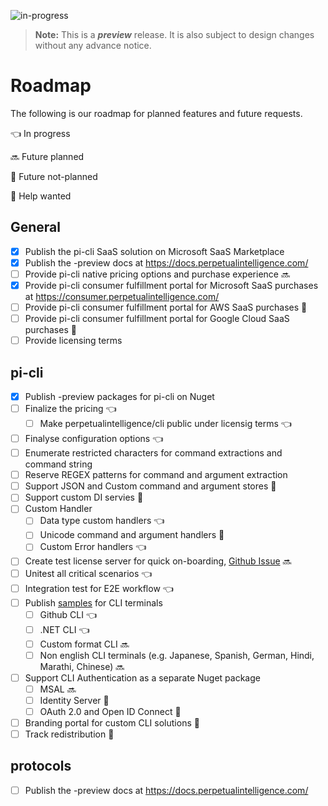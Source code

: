 ![in-progress](https://img.shields.io/badge/status-in--progress-yellow)

> **Note:** This is a ***preview*** release. It is also subject to design changes without any advance notice.

# Roadmap

The following is our roadmap for planned features and future requests.

:point_left: In progress

:soon: Future planned

:tipping_hand_person: Future not-planned

:raising_hand: Help wanted

## General
* [x] Publish the pi-cli SaaS solution on Microsoft SaaS Marketplace
* [x] Publish the -preview docs at https://docs.perpetualintelligence.com/
* [ ] Provide pi-cli native pricing options and purchase experience :soon:
* [x] Provide pi-cli consumer fulfillment portal for Microsoft SaaS purchases at https://consumer.perpetualintelligence.com/
* [ ] Provide pi-cli consumer fulfillment portal for AWS SaaS purchases :tipping_hand_person:
* [ ] Provide pi-cli consumer fulfillment portal for Google Cloud SaaS purchases :tipping_hand_person:
* [ ] Provide licensing terms

## pi-cli
* [x] Publish -preview packages for pi-cli on Nuget
* [ ] Finalize the pricing :point_left:
    * [ ] Make perpetualintelligence/cli public under licensig terms :point_left:
* [ ] Finalyse configuration options :point_left:
* [ ] Enumerate restricted characters for command extractions and command string
* [ ] Reserve REGEX patterns for command and argument extraction
* [ ] Support JSON and Custom command and argument stores :tipping_hand_person:
* [ ] Support custom DI servies :tipping_hand_person:
* [ ] Custom Handler
    * [ ] Data type custom handlers :point_left:
    * [ ] Unicode command and argument handlers :tipping_hand_person:
    * [ ] Custom Error handlers :point_left:
* [ ] Create test license server for quick on-boarding, [Github Issue](https://github.com/perpetualintelligence/cli/issues/15) :soon: 
* [ ] Unitest all critical scenarios :point_left:
* [ ] Integration test for E2E workflow :point_left:
* [ ] Publish [samples](../samples.md) for CLI terminals
    * [ ] Github CLI :point_left:
    * [ ] .NET CLI :point_left:
    * [ ] Custom format CLI :soon:
    * [ ] Non english CLI terminals (e.g. Japanese, Spanish, German, Hindi, Marathi, Chinese) :soon:
* [ ] Support CLI Authentication as a separate Nuget package
    * [ ] MSAL :soon:
    * [ ] Identity Server :raising_hand:
    * [ ] OAuth 2.0 and Open ID Connect :tipping_hand_person:
* [ ] Branding portal for custom CLI solutions :tipping_hand_person:
* [ ] Track redistribution :tipping_hand_person:

## protocols
* [ ] Publish the -preview docs at https://docs.perpetualintelligence.com/

